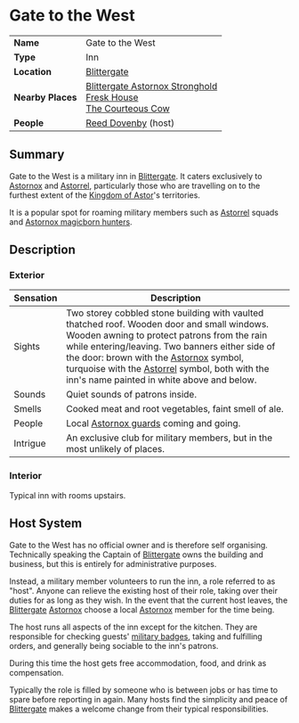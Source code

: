 # Gate to the West

|||
| --- | --- |
| **Name** | Gate to the West | place.4
| **Type** | Inn |
| **Location** | [Blittergate](../../settlements/towns/blittergate.md) |
| **Nearby Places** | [Blittergate Astornox Stronghold](../../settlements/strongholds/blittergate-astornox-stronghold.md)<br>[Fresk House](../houses/fresk-house.md)<br>[The Courteous Cow](the-courteous-cow.md) |
| **People** | [Reed Dovenby](../../../characters/reed-dovenby.md) (host) |

## Summary

Gate to the West is a military inn in [Blittergate](../../settlements/towns/blittergate.md). It caters exclusively to [Astornox](../../../organisations/government/astornox/astornox.md) and [Astorrel](../../../organisations/government/astorrel/astorrel.md), particularly those who are travelling on to the furthest extent of the [Kingdom of Astor](../../../civilisations/kingdom-of-astor/kingdom-of-astor.md)'s territories.

It is a popular spot for roaming military members such as [Astorrel](../../../organisations/government/astorrel/astorrel.md) squads and [Astornox magicborn hunters](../../../organisations/government/astornox/ranks/astornox-magicborn-hunter.md).

## Description

### Exterior

| Sensation | Description |
| ---- | --- |
| Sights | Two storey cobbled stone building with vaulted thatched roof. Wooden door and small windows. Wooden awning to protect patrons from the rain while entering/leaving. Two banners either side of the door: brown with the [Astornox](../../../organisations/government/astornox/astornox.md) symbol, turquoise with the [Astorrel](../../../organisations/government/astorrel/astorrel.md) symbol, both with the inn's name painted in white above and below. |
| Sounds | Quiet sounds of patrons inside. |
| Smells | Cooked meat and root vegetables, faint smell of ale. |
| People | Local [Astornox guards](../../../organisations/government/astornox/ranks/astornox-guard.md) coming and going. |
| Intrigue | An exclusive club for military members, but in the most unlikely of places. |

### Interior

Typical inn with rooms upstairs.

## Host System

Gate to the West has no official owner and is therefore self organising. Technically speaking the Captain of [Blittergate](../../settlements/towns/blittergate.md) owns the building and business, but this is entirely for administrative purposes.

Instead, a military member volunteers to run the inn, a role referred to as "host". Anyone can relieve the existing host of their role, taking over their duties for as long as they wish. In the event that the current host leaves, the [Blittergate](../../settlements/towns/blittergate.md) [Astornox](../../../organisations/government/astornox/astornox.md) choose a local [Astornox](../../../organisations/government/astornox/astornox.md) member for the time being.

The host runs all aspects of the inn except for the kitchen. They are responsible for checking guests' [military badges](../../../civilisations/kingdom-of-astor/military-badges.md), taking and fulfilling orders, and generally being sociable to the inn's patrons.

During this time the host gets free accommodation, food, and drink as compensation.

Typically the role is filled by someone who is between jobs or has time to spare before reporting in again. Many hosts find the simplicity and peace of [Blittergate](../../settlements/towns/blittergate.md) makes a welcome change from their typical responsibilities.
